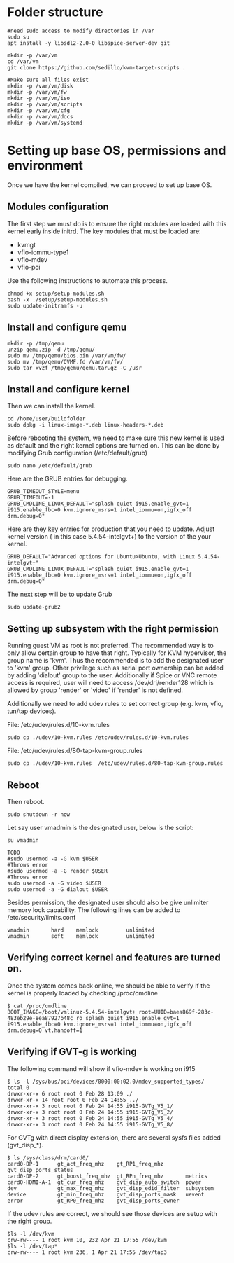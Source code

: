 # Folder structure
```
#need sudo access to modify directories in /var
sudo su
apt install -y libsdl2-2.0-0 libspice-server-dev git

mkdir -p /var/vm
cd /var/vm
git clone https://github.com/sedillo/kvm-target-scripts .

#Make sure all files exist
mkdir -p /var/vm/disk
mkdir -p /var/vm/fw
mkdir -p /var/vm/iso
mkdir -p /var/vm/scripts
mkdir -p /var/vm/cfg
mkdir -p /var/vm/docs
mkdir -p /var/vm/systemd
```
# Setting up base OS, permissions and environment

Once we have the kernel compiled, we can proceed to set up base OS.

## Modules configuration

The first step we must do is to ensure the right modules are loaded with this kernel early inside initrd. The key modules that must be loaded are:
* kvmgt
* vfio-iommu-type1
* vfio-mdev
* vfio-pci

Use the following instructions to automate this process.

```
chmod +x setup/setup-modules.sh
bash -x ./setup/setup-modules.sh
sudo update-initramfs -u
```
## Install and configure qemu
```
mkdir -p /tmp/qemu
unzip qemu.zip -d /tmp/qemu/
sudo mv /tmp/qemu/bios.bin /var/vm/fw/
sudo mv /tmp/qemu/OVMF.fd /var/vm/fw/
sudo tar xvzf /tmp/qemu/qemu.tar.gz -C /usr

```
## Install and configure kernel

Then we can install the kernel.
```
cd /home/user/buildfolder
sudo dpkg -i linux-image-*.deb linux-headers-*.deb
```
Before rebooting the system, we need to make sure this new kernel is used as default and the right kernel options are turned on. This can be done by modifying Grub configuration (/etc/default/grub)

```
sudo nano /etc/default/grub
```

Here are the GRUB entries for debugging.

```
GRUB_TIMEOUT_STYLE=menu
GRUB_TIMEOUT=-1
GRUB_CMDLINE_LINUX_DEFAULT="splash quiet i915.enable_gvt=1 i915.enable_fbc=0 kvm.ignore_msrs=1 intel_iommu=on,igfx_off drm.debug=0"
```

Here are they key entries for production that you need to update. Adjust kernel version ( in this case 5.4.54-intelgvt+) to the version of the your kernel.

```
GRUB_DEFAULT="Advanced options for Ubuntu>Ubuntu, with Linux 5.4.54-intelgvt+"
GRUB_CMDLINE_LINUX_DEFAULT="splash quiet i915.enable_gvt=1 i915.enable_fbc=0 kvm.ignore_msrs=1 intel_iommu=on,igfx_off drm.debug=0"
```

The next step will be to update Grub
```
sudo update-grub2
```
## Setting up subsystem with the right permission

Running guest VM as root is not preferred. The recommended way is to only allow certain group to have that right. Typically for KVM hypervisor, the group name is 'kvm'. Thus the recommended is to add the designated user to 'kvm' group. Other privilege such as serial port ownership can be added by adding 'dialout' group to the user. Additionally if Spice or VNC remote access is required, user will need to access /dev/dri/render128 which is allowed by group 'render' or 'video' if 'render' is not defined.

Additionally we need to add udev rules to set correct group (e.g. kvm, vfio, tun/tap devices).

File: /etc/udev/rules.d/10-kvm.rules
```
sudo cp ./udev/10-kvm.rules /etc/udev/rules.d/10-kvm.rules
```
File: /etc/udev/rules.d/80-tap-kvm-group.rules
```
sudo cp ./udev/10-kvm.rules  /etc/udev/rules.d/80-tap-kvm-group.rules
```
## Reboot
Then reboot.
```
sudo shutdown -r now
```

Let say user vmadmin is the designated user, below is the script:

```
su vmadmin 

TODO
#sudo usermod -a -G kvm $USER
#Throws error
#sudo usermod -a -G render $USER
#Throws error
sudo usermod -a -G video $USER
sudo usermod -a -G dialout $USER
```
Besides permission, the designated user should also be give unlimiter memory lock capability. The following lines can be added to /etc/security/limits.conf
```
vmadmin       hard    memlock         unlimited
vmadmin       soft    memlock         unlimited
```


## Verifying correct kernel and features are turned on.

Once the system comes back online, we should be able to verify if the kernel is properly loaded by checking /proc/cmdline
```
$ cat /proc/cmdline
BOOT_IMAGE=/boot/vmlinuz-5.4.54-intelgvt+ root=UUID=baea869f-283c-483eb29e-8ea87927b48c ro splash quiet i915.enable_gvt=1 i915.enable_fbc=0 kvm.ignore_msrs=1 intel_iommu=on,igfx_off drm.debug=0 vt.handoff=1
```

## Verifying if GVT-g is working

The following command will show if vfio-mdev is working on i915
```
$ ls -l /sys/bus/pci/devices/0000:00:02.0/mdev_supported_types/
total 0
drwxr-xr-x 6 root root 0 Feb 28 13:09 ./
drwxr-xr-x 14 root root 0 Feb 24 14:55 ../
drwxr-xr-x 3 root root 0 Feb 24 14:55 i915-GVTg_V5_1/
drwxr-xr-x 3 root root 0 Feb 24 14:55 i915-GVTg_V5_2/
drwxr-xr-x 3 root root 0 Feb 24 14:55 i915-GVTg_V5_4/
drwxr-xr-x 3 root root 0 Feb 24 14:55 i915-GVTg_V5_8/
```
For GVTg with direct display extension, there are several sysfs files added (gvt_disp_*).
```
$ ls /sys/class/drm/card0/
card0-DP-1      gt_act_freq_mhz    gt_RP1_freq_mhz       gvt_disp_ports_status
card0-DP-2      gt_boost_freq_mhz  gt_RPn_freq_mhz       metrics
card0-HDMI-A-1  gt_cur_freq_mhz    gvt_disp_auto_switch  power
dev             gt_max_freq_mhz    gvt_disp_edid_filter  subsystem
device          gt_min_freq_mhz    gvt_disp_ports_mask   uevent
error           gt_RP0_freq_mhz    gvt_disp_ports_owner
```
If the udev rules are correct, we should see those devices are setup with the right group.
```
$ls -l /dev/kvm
crw-rw---- 1 root kvm 10, 232 Apr 21 17:55 /dev/kvm
$ls -l /dev/tap*
crw-rw---- 1 root kvm 236, 1 Apr 21 17:55 /dev/tap3
```
